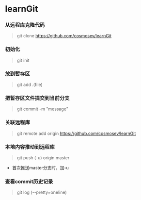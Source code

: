 # learnGit

### 从远程库克隆代码

> git clone https://github.com/cosmosev/learnGit

### 初始化

> git init

### 放到暂存区

> git add .(file)

### 把暂存区文件提交到当前分支
> git commit -m "message"

### 关联远程库
> git remote add origin https://github.com/cosmosev/learnGit

### 本地内容推动到远程库
> git push (-u) origin master
  * 首次推送master分支时，加-u

### 查看commit历史记录
> git log (--pretty=oneline)
